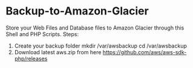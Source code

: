 # Backup-to-Amazon-Glacier
Store your Web Files and Database files to Amazon Glacier through this Shell and PHP Scripts.
Steps:
1. Create your backup folder
mkdir /var/awsbackup
cd /var/awsbackup
2. Download latest aws.zip from here https://github.com/aws/aws-sdk-php/releases
